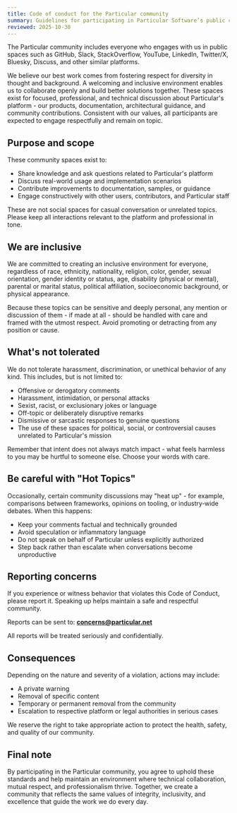 ```yaml
---
title: Code of conduct for the Particular community
summary: Guidelines for participating in Particular Software’s public community spaces, including GitHub, Slack, Discuss, and other platforms.
reviewed: 2025-10-30
---
```


The Particular community includes everyone who engages with us in public spaces such as GitHub, Slack, StackOverflow, YouTube, LinkedIn, Twitter/X, Bluesky, Discuss, and other similar platforms.

We believe our best work comes from fostering respect for diversity in thought and background. A welcoming and inclusive environment enables us to collaborate openly and build better solutions together. These spaces exist for focused, professional, and technical discussion about Particular's platform - our products, documentation, architectural guidance, and community contributions.
Consistent with our values, all participants are expected to engage respectfully and remain on topic.

## Purpose and scope

These community spaces exist to:

- Share knowledge and ask questions related to Particular's platform
- Discuss real-world usage and implementation scenarios
- Contribute improvements to documentation, samples, or guidance
- Engage constructively with other users, contributors, and Particular staff

These are not social spaces for casual conversation or unrelated topics. Please keep all interactions relevant to the platform and professional in tone.

## We are inclusive

We are committed to creating an inclusive environment for everyone, regardless of race, ethnicity, nationality, religion, color, gender, sexual orientation, gender identity or status, age, disability (physical or mental), parental or marital status, political affiliation, socioeconomic background, or physical appearance.

Because these topics can be sensitive and deeply personal, any mention or discussion of them - if made at all - should be handled with care and framed with the utmost respect. Avoid promoting or detracting from any position or cause.

## What's not tolerated

We do not tolerate harassment, discrimination, or unethical behavior of any kind.
This includes, but is not limited to:

- Offensive or derogatory comments
- Harassment, intimidation, or personal attacks
- Sexist, racist, or exclusionary jokes or language
- Off-topic or deliberately disruptive remarks
- Dismissive or sarcastic responses to genuine questions
- The use of these spaces for political, social, or controversial causes unrelated to Particular's mission

Remember that intent does not always match impact - what feels harmless to you may be hurtful to someone else. Choose your words with care.

## Be careful with "Hot Topics"

Occasionally, certain community discussions may "heat up" - for example, comparisons between frameworks, opinions on tooling, or industry‑wide debates. When this happens:

- Keep your comments factual and technically grounded
- Avoid speculation or inflammatory language
- Do not speak on behalf of Particular unless explicitly authorized
- Step back rather than escalate when conversations become unproductive

## Reporting concerns

If you experience or witness behavior that violates this Code of Conduct, please report it. Speaking up helps maintain a safe and respectful community.

Reports can be sent to:
**concerns@particular.net**

All reports will be treated seriously and confidentially.

## Consequences

Depending on the nature and severity of a violation, actions may include:

- A private warning
- Removal of specific content
- Temporary or permanent removal from the community
- Escalation to respective platform or legal authorities in serious cases

We reserve the right to take appropriate action to protect the health, safety, and quality of our community.

## Final note

By participating in the Particular community, you agree to uphold these standards and help maintain an environment where technical collaboration, mutual respect, and professionalism thrive.
Together, we create a community that reflects the same values of integrity, inclusivity, and excellence that guide the work we do every day.